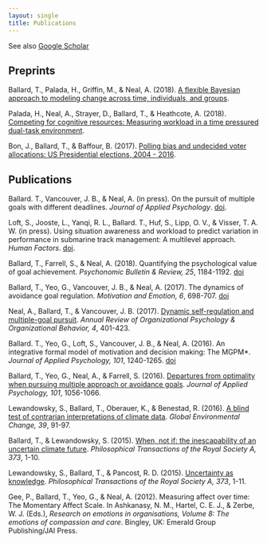 ```yaml
---
layout: single
title: Publications
---
```


See also [Google Scholar](https://scholar.google.com.au/citations?user=czmZu04AAAAJ&hl=en)

## Preprints ##

Ballard, T., Palada, H., Griffin, M., & Neal, A. (2018). [A flexible Bayesian approach to modeling change across time, individuals, and groups](https://doi.org/10.31234/osf.io/3djt5).

Palada, H., Neal, A., Strayer, D., Ballard, T., & Heathcote, A. (2018). [Competing for cognitive resources: Measuring workload in a time pressured dual-task environment](https://psyarxiv.com/bckat/).

Bon, J., Ballard, T., & Baffour, B. (2017). [Polling bias and undecided voter allocations: US Presidential elections, 2004 - 2016](https://arxiv.org/abs/1703.09430v3).



## Publications ##

Ballard. T., Vancouver, J. B., & Neal, A. (in press). On the pursuit of multiple goals with different deadlines. _Journal of Applied Psychology_. 
[doi](https://doi.org/10.1037/apl0000304).

Loft, S., Jooste, L., Yanqi, R. L., Ballard. T., Huf, S., Lipp, O. V., & Visser, T. A. W. (in press). Using situation awareness and workload to predict variation in performance in submarine track management: A multilevel approach. _Human Factors_. [doi](https://doi.org/10.1177/0018720818784803).

Ballard, T., Farrell, S., & Neal, A. (2018). Quantifying the psychological value of goal achievement. _Psychonomic Bulletin \& Review, 25_, 1184-1192. [doi](https://doi.org/10.3758/s13423-017-1329-1)

Ballard, T., Yeo, G., Vancouver, J. B., & Neal, A. (2017). The dynamics of avoidance goal regulation. _Motivation and Emotion, 6_, 698-707. [doi](https://doi.org/10.1007/s11031-017-9640-8)

Neal, A., Ballard, T., & Vancouver, J. B. (2017). [Dynamic self-regulation and multiple-goal pursuit](https://www.annualreviews.org/doi/full/10.1146/annurev-orgpsych-032516-113156). _Annual Review of Organizational Psychology & Organizational Behavior, 4_, 401-423.

Ballard. T., Yeo, G., Loft, S., Vancouver, J. B., & Neal, A. (2016). An integrative formal model of motivation and decision making: The MGPM*. _Journal of Applied Psychology, 101_, 1240-1265. [doi](https://doi.org/10.1037/apl0000121)

Ballard, T., Yeo, G., Neal, A., & Farrell, S. (2016). [Departures from optimality when pursuing multiple approach or avoidance goals](http://psycnet.apa.org/fulltext/2016-11921-001.pdf). _Journal of Applied Psychology, 101_, 1056-1066. 

Lewandowsky, S., Ballard, T., Oberauer, K., & Benestad, R. (2016). [A blind test of contrarian interpretations of climate data](https://ac.els-cdn.com/S0959378016300577/1-s2.0-S0959378016300577-main.pdf?_tid=e2dcdb67-d844-4bf4-bef5-d065cec3aeec&acdnat=1532833731_d5323c7f06b87cfefcbafdcfe46938aa). _Global Environmental Change, 39_, 91-97. 

Ballard, T., & Lewandowsky, S. (2015). [When, not if: the inescapability of an uncertain climate future](http://rsta.royalsocietypublishing.org/content/roypta/373/2055/20140464.full.pdf). _Philosophical Transactions of the Royal Society A, 373_, 1-10. 

Lewandowsky, S., Ballard, T., & Pancost, R. D. (2015). [Uncertainty as knowledge](http://rsta.royalsocietypublishing.org/content/roypta/373/2055/20140462.full.pdf). _Philosophical Transactions of the Royal Society A, 373_, 1-11.

Gee, P., Ballard, T., Yeo, G., & Neal, A. (2012).  Measuring affect over time: The Momentary Affect Scale.  In Ashkanasy, N.  M., Hartel, C.  E.  J., & Zerbe, W.  J.  (Eds.), _Research on emotions in organisations, Volume 8: The emotions of compassion and care_.  Bingley, UK: Emerald Group Publishing/JAI Press.



